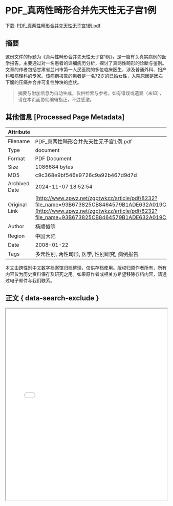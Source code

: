 # PDF_真两性畸形合并先天性无子宫1例

<!-- tcd_download_link -->
下载: <a href="../PDF_真两性畸形合并先天性无子宫1例.pdf" download>PDF_真两性畸形合并先天性无子宫1例.pdf</a>
<!-- tcd_download_link_end -->

## 摘要

<!-- tcd_abstract -->
这份文件的标题为《真两性畸形合并先天性无子宫1例》，是一篇有关真实病例的医学报告，主要通过对一名患者的详细病历分析，探讨了真两性畸形的诊断与鉴别。文章的作者包括甘肃省兰州市第一人民医院的多位临床医生，涉及普通外科、妇产科和病理科的专家。该病例报告的患者是一名72岁的已婚女性，入院原因是因右下腹的压痛并合并可复性肿块的症状。

<!-- tcd_abstract_end -->

> 摘要与附加信息为自动生成，仅供检索与参考。如有错误或遗漏（未知），请在本页面协助编辑指正，不胜感激。

## 其他信息 [Processed Page Metadata]

| Attribute       | Value                                  |
|-----------------|----------------------------------------|
| Filename        | PDF_真两性畸形合并先天性无子宫1例.pdf                             |
| Type            | document                                 |
| Format          | PDF Document                               |
| Size            | 1086684 bytes                           |
| MD5             | c9c368e9bf546e9726c9a92b467d9d7d                                  |
| Archived Date   | 2024-11-07 18:52:54                             |
| Original Link   | [http://www.zpwz.net/zgptwkzz/article/pdf/8232?file_name=93B673825CB8464579B1ADE632A019C833D55B566EB06CD6EEE76DDDACEC98E32D0A58E9B70FF7D5AE2211F779BB87D4F4EE2479C9026868&open_type=self](http://www.zpwz.net/zgptwkzz/article/pdf/8232?file_name=93B673825CB8464579B1ADE632A019C833D55B566EB06CD6EEE76DDDACEC98E32D0A58E9B70FF7D5AE2211F779BB87D4F4EE2479C9026868&open_type=self)                         |
| Author          | 杨顺俊等                               |
| Region          | 中国大陆                               |
| Date            | 2008-01-22                                 |
| Tags            | 多元性别, 两性畸形, 医学, 性别研究, 病例报告                                 |

本文由跨性别中文数字档案馆归档整理，仅供存档使用。版权归原作者所有，所有内容仅为历史资料保存及研究之用。如果原作者或相关方希望移除存档内容，请通过电子邮件与我们联系。

## 正文 { data-search-exclude }

<!-- tcd_main_text -->
<iframe src="../PDF_真两性畸形合并先天性无子宫1例.pdf" width="100%" height="600px">
    <p>无法显示PDF，请下载查看。</p>
</iframe>
<!-- tcd_main_text_end -->

